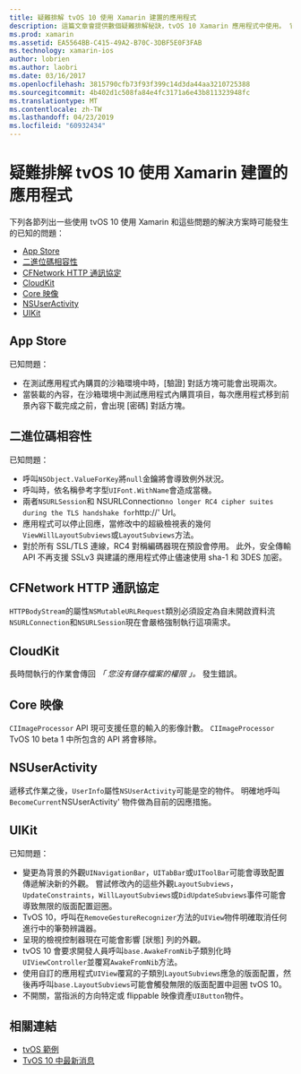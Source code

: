 ```yaml
---
title: 疑難排解 tvOS 10 使用 Xamarin 建置的應用程式
description: 這篇文章會提供數個疑難排解秘訣，tvOS 10 Xamarin 應用程式中使用。 它會描述應用程式市集，二進位碼相容性、 CFNetwork HttpProtocol、 CloudKit、 Core 映像、 NSUserActivity 和 UIKit 相關問題。
ms.prod: xamarin
ms.assetid: EA5564BB-C415-49A2-B70C-3DBF5E0F3FAB
ms.technology: xamarin-ios
author: lobrien
ms.author: laobri
ms.date: 03/16/2017
ms.openlocfilehash: 3815790cfb73f93f399c14d3da44aa3210725388
ms.sourcegitcommit: 4b402d1c508fa84e4fc3171a6e43b811323948fc
ms.translationtype: MT
ms.contentlocale: zh-TW
ms.lasthandoff: 04/23/2019
ms.locfileid: "60932434"
---
```

# <a name="troubleshooting-tvos-10-apps-built-with-xamarin"></a>疑難排解 tvOS 10 使用 Xamarin 建置的應用程式

下列各節列出一些使用 tvOS 10 使用 Xamarin 和這些問題的解決方案時可能發生的已知的問題：

- [App Store](#App-Store)
- [二進位碼相容性](#Binary-Compatibility)
- [CFNetwork HTTP 通訊協定](#CFNetwork-HTTP-Protocol)
- [CloudKit](#CloudKit)
- [Core 映像](#CoreImage)
- [NSUserActivity](#NSUserActivity)
- [UIKit](#UIKit)

<a name="App-Store" />

## <a name="app-store"></a>App Store

已知問題：

 - 在測試應用程式內購買的沙箱環境中時，[驗證] 對話方塊可能會出現兩次。
 - 當裝載的內容，在沙箱環境中測試應用程式內購買項目，每次應用程式移到前景內容下載完成之前，會出現 [密碼] 對話方塊。

<a name="Binary-Compatibility" />

## <a name="binary-compatibility"></a>二進位碼相容性

已知問題：

 - 呼叫`NSObject.ValueForKey`將`null`金鑰將會導致例外狀況。
 - 呼叫時，依名稱參考字型`UIFont.WithName`會造成當機。
 - 兩者`NSURLSession`和 NSURLConnection` no longer RC4 cipher suites during the TLS handshake for `http://' Url。
 - 應用程式可以停止回應，當修改中的超級檢視表的幾何`ViewWillLayoutSubviews`或`LayoutSubviews`方法。
 - 對於所有 SSL/TLS 連線，RC4 對稱編碼器現在預設會停用。 此外，安全傳輸 API 不再支援 SSLv3 與建議的應用程式停止儘速使用 sha-1 和 3DES 加密。

<a name="CFNetwork-HTTP-Protocol" />

## <a name="cfnetwork-http-protocol"></a>CFNetwork HTTP 通訊協定

`HTTPBodyStream`的屬性`NSMutableURLRequest`類別必須設定為自未開啟資料流`NSURLConnection`和`NSURLSession`現在會嚴格強制執行這項需求。

<a name="CloudKit" />

## <a name="cloudkit"></a>CloudKit

長時間執行的作業會傳回 _「 您沒有儲存檔案的權限 」。_ 發生錯誤。

<a name="CoreImage" />

## <a name="core-image"></a>Core 映像

`CIImageProcessor` API 現可支援任意的輸入的影像計數。 `CIImageProcessor` TvOS 10 beta 1 中所包含的 API 將會移除。

<a name="NSUserActivity" />

## <a name="nsuseractivity"></a>NSUserActivity

遞移式作業之後，`UserInfo`屬性`NSUserActivity`可能是空的物件。 明確地呼叫`BecomeCurrent`NSUserActivity' 物件做為目前的因應措施。

<a name="UIKit" />

## <a name="uikit"></a>UIKit

已知問題：

 - 變更為背景的外觀`UINavigationBar`，`UITabBar`或`UIToolBar`可能會導致配置傳遞解決新的外觀。 嘗試修改內的這些外觀`LayoutSubviews`， `UpdateConstraints`，`WillLayoutSubviews`或`DidUpdateSubviews`事件可能會導致無限的版面配置迴圈。
 - TvOS 10，呼叫在`RemoveGestureRecognizer`方法的`UIView`物件明確取消任何進行中的筆勢辨識器。
 - 呈現的檢視控制器現在可能會影響 [狀態] 列的外觀。
 - tvOS 10 會要求開發人員呼叫`base.AwakeFromNib`子類別化時`UIViewController`並覆寫`AwakeFromNib`方法。
 - 使用自訂的應用程式`UIView`覆寫的子類別`LayoutSubviews`應急的版面配置，然後再呼叫`base.LayoutSubviews`可能會觸發無限的版面配置中迴圈 tvOS 10。
 - 不開關，當指派的方向特定或 flippable 映像資產`UIButton`物件。

## <a name="related-links"></a>相關連結

- [tvOS 範例](https://developer.xamarin.com/samples/tvos/all/)
- [TvOS 10 中最新消息](https://developer.apple.com/library/prerelease/content/releasenotes/General/WhatsNewinTVOS/Articles/tvOS10.html#//apple_ref/doc/uid/TP40017259-SW1)
